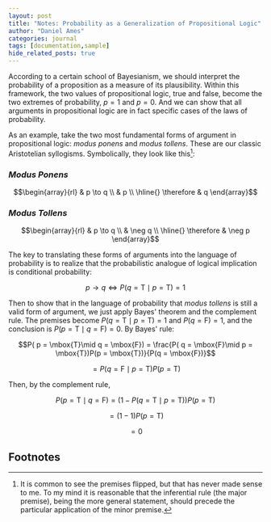 ```yaml
---
layout: post
title: "Notes: Probability as a Generalization of Propositional Logic"
author: "Daniel Ames"
categories: journal
tags: [documentation,sample]
hide_related_posts: true
---
```


According to a certain school of Bayesianism, we should interpret the probability of a proposition as a measure of its plausibility. Within this framework, the two values of propositional logic, true and false, become the two extremes of probability, $p = 1$ and $p = 0$. And we can show that all arguments in propositional logic are in fact specific cases of the laws of probability.


As an example, take the two most fundamental forms of argument in propositional logic: _modus ponens_ and _modus tollens_.  These are our classic Aristotelian syllogisms. Symbolically, they look like this[^1]:

### _Modus Ponens_
$$\begin{array}{rl}
    & p \to q \\
    & p \\
    \hline{}
    \therefore & q
  \end{array}$$

### _Modus Tollens_
$$\begin{array}{rl}
    & p \to q \\
    & \neg q \\
    \hline{}
    \therefore & \neg p
  \end{array}$$

The key to translating these forms of arguments into the language of probability is to realize that the probabilistic analogue of logical implication is conditional probability:

$$
p \to q \Longleftrightarrow P( q = \mbox{T}\mid p = \mbox{T}) = 1
$$

Then to show that in the language of probability that _modus tollens_ is still a valid form of argument, we just apply Bayes' theorem and the complement rule. The premises become $P( q = \mbox{T}\mid p = \mbox{T}) = 1$ and $P(q = \mbox{F}) = 1$, and the conclusion is $P( p = \mbox{T}\mid q = \mbox{F}) = 0$. By Bayes' rule:

$$P( p = \mbox{T}\mid q = \mbox{F}) = \frac{P( q = \mbox{F}\mid p = \mbox{T})P(p = \mbox{T})}{P(q = \mbox{F})}$$

$$
= P( q = \mbox{F}\mid p = \mbox{T})P(p = \mbox{T})
$$

Then, by the complement rule,

$$
P( p = \mbox{T}\mid q = \mbox{F}) =  (1 - P( q = \mbox{T}\mid p = \mbox{T}))P(p = \mbox{T})
$$

$$ 
= (1 - 1)P(p = \mbox{T})
$$

$$ 
= 0
$$


## Footnotes

[^1]: It is common to see the premises flipped, but that has never made sense to me. To my mind it is reasonable that the inferential rule (the major premise), being the more general statement, should precede the particular application of the minor premise.






